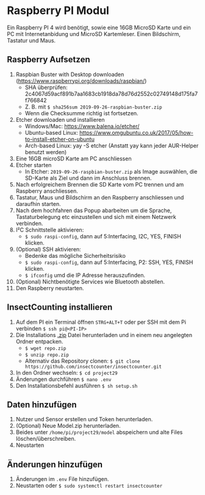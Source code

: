 # Raspberry PI Modul
Ein Raspberry PI 4 wird benötigt, sowie eine 16GB MicroSD Karte und ein PC mit Internetanbidung und MicroSD Kartemleser.
Einen Bildschirm, Tastatur und Maus.

## Raspberry Aufsetzen
1. Raspbian Buster with Desktop downloaden (https://www.raspberrypi.org/downloads/raspbian/)
    - SHA überprüfen: 2c4067d59acf891b7aa1683cb1918da78d76d2552c02749148d175fa7f766842
    - Z. B. mit `$ sha256sum 2019-09-26-raspbian-buster.zip`
    - Wenn die Checksumme richtig ist fortsetzen.
2. Etcher downloaden und installieren
    - Windows/Mac: https://www.balena.io/etcher/
    - Ubuntu-based Linux: https://www.omgubuntu.co.uk/2017/05/how-to-install-etcher-on-ubuntu
    - Arch-based Linux: yay -S etcher (Anstatt yay kann jeder AUR-Helper benutzt werden)
3. Eine 16GB microSD Karte am PC anschliessen
4. Etcher starten
    - In Etcher: `2019-09-26-raspbian-buster.zip` als Image auswählen, die SD-Karte als Ziel und dann im Anschluss brennen.
5. Nach erfolgreichem Brennen die SD Karte vom PC trennen und am Raspberry anschliessen.
6. Tastatur, Maus und Bildschirm an den Raspberry anschliessen und daraufhin starten.
7. Nach dem hochfahren das Popup abarbeiten um die Sprache, Tastaturbelegung etc einzustellen und sich mit einem Netzwerk verbinden.
8. I²C Schnittstelle aktivieren:
    - `$ sudo raspi-config`, dann auf 5:Interfacing, I2C, YES, FINISH klicken.
9. (Optional) SSH aktivieren:
    - Bedenke das mögliche Sicherheitsrisiko
    - `$ sudo raspi-config`, dann auf 5:Interfacing, P2: SSH, YES, FINISH klicken.
    - `$ ifconfig` umd die IP Adresse herauszufinden.
10. (Optional) Nichtbenötigte Services wie Bluetooth abstellen.
11. Den Raspberry neustarten.

## InsectCounting installieren
1. Auf dem PI ein Terminal öffnen `STRG+ALT+T` oder per SSH mit dem Pi verbinden `$ ssh pi@<PI-IP>`
2. Die Installations [.zip](https://github.com/insectcounter/insectcounter/archive/master.zip) Datei herunterladen und in einem neu angelegten Ordner entpacken.
    - `$ wget repo.zip`
    - `$ unzip repo.zip`
    - Alternativ das Repository clonen: `$ git clone https://github.com/insectcounter/insectcounter.git`
3. In den Ordner wechseln: `$ cd project29`
4. Änderungen durchführen `$ nano .env`
5. Den Installationsbefehl ausführen `$ sh setup.sh`


## Daten hinzufügen
1. Nutzer und Sensor erstellen und Token herunterladen.
2. (Optional) Neue Model.zip herunterladen.
3. Beides unter `/home/pi/project29/model` abspeichern und alte Files löschen/überschreiben.
4. Neustarten 

## Änderungen hinzufügen
1. Änderungen im `.env` File hinzufügen.
2. Neustarten oder `$ sudo systemctl restart insectcounter`
